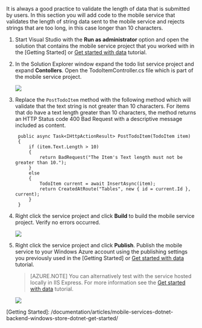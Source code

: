 
It is always a good practice to validate the length of data that is submitted by users. In this section you will add code to the mobile service that validates the length of string data sent to the mobile service and rejects strings that are too long, in this case longer than 10 characters.

1. Start Visual Studio with the **Run as administrator** option and open the solution that contains the mobile service project that you worked with in the [Getting Started] or [Get started with data](/documentation/articles/mobile-services-dotnet-backend-windows-store-dotnet-get-started-data)  tutorial.

2. In the Solution Explorer window expand the todo list service project and expand **Contollers**. Open the TodoItemController.cs file which is part of the mobile service project.  

   	![](./media/mobile-services-dotnet-backend-add-validation/mobile-services-open-todoitemcontroller.png)

3. Replace the `PostTodoItem` method with the following method which will validate that the text string is not greater than 10 characters. For items that do have a text length greater than 10 characters, the method returns an HTTP Status code 400 Bad Request with a descriptive message included as content.


        public async Task<IHttpActionResult> PostTodoItem(TodoItem item)
        {
            if (item.Text.Length > 10)
            {
                return BadRequest("The Item's Text length must not be greater than 10.");
            }
            else
            {
                TodoItem current = await InsertAsync(item);
                return CreatedAtRoute("Tables", new { id = current.Id }, current);
            } 
        }



4. Right click the service project and click **Build** to build the mobile service project. Verify no errors occurred.

   	![](./media/mobile-services-dotnet-backend-add-validation/mobile-services-build-dotnet-service.png)

5. Right click the service project and click **Publish**. Publish the mobile service to your Windows Azure account using the publishing settings you previously used in the [Getting Started] or [Get started with <!-- deleted by customization data](/documentation/articles/mobile-services-dotnet-backend-windows-store-dotnet-get-started-data) --><!-- keep by customization: begin --> data](/documentation/articles/mobile-services-dotnet-backend-windows-store-dotnet-get-started-data/) <!-- keep by customization: end -->  tutorial.
 
     >[AZURE.NOTE] You can alternatively test with the service hosted locally in IIS Express. For more information see the [Get started with <!-- deleted by customization data](/documentation/articles/mobile-services-dotnet-backend-windows-store-dotnet-get-started-data) --><!-- keep by customization: begin --> data](/documentation/articles/mobile-services-dotnet-backend-windows-store-dotnet-get-started-data/) <!-- keep by customization: end --> tutorial.

    ![](./media/mobile-services-dotnet-backend-add-validation/mobile-services-publish-dotnet-service.png)





<!-- URLs. -->
[Getting Started]: <!-- deleted by customization /documentation/articles/mobile-services-dotnet-backend-windows-store-dotnet-get-started --><!-- keep by customization: begin --> /documentation/articles/mobile-services-dotnet-backend-windows-store-dotnet-get-started/ <!-- keep by customization: end -->
